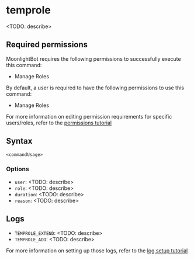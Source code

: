 # temprole

<TODO: describe>

## Required permissions

MoonlightBot requires the following permissions to successfully execute this command:

* Manage Roles

By default, a user is required to have the following permissions to use this command:

* Manage Roles

For more information on editing permission requirements for specific users/roles, refer to the [permissions tutorial](<linkToPermissionsTutorial>)

## Syntax

```text
<commandUsage>
```

### Options

* `user`: <TODO: describe>
* `role`: <TODO: describe>
* `duration`: <TODO: describe>
* `reason`: <TODO: describe>

## Logs

* `TEMPROLE_EXTEND`: <TODO: describe>
* `TEMPROLE_ADD`: <TODO: describe>

For more information on setting up those logs, refer to the [log setup tutorial](<linkToLogTutorial>)